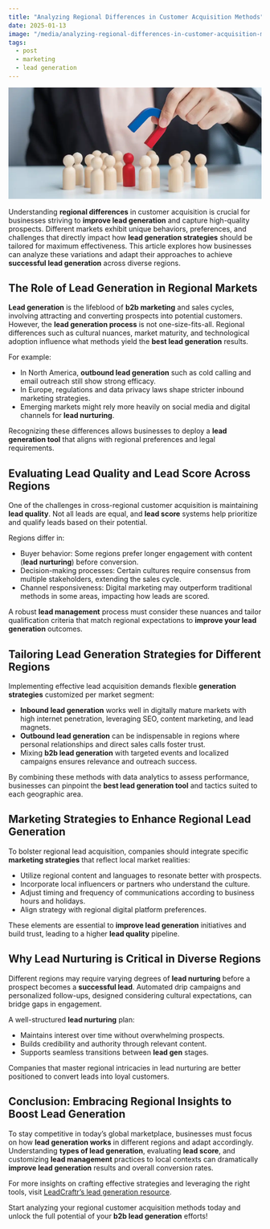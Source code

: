 ```yaml
---
title: "Analyzing Regional Differences in Customer Acquisition Methods"
date: 2025-01-13
image: "/media/analyzing-regional-differences-in-customer-acquisition-methods.webp"
tags:
  - post
  - marketing
  - lead generation
---
```


![Analyzing Regional Differences in Customer Acquisition Methods](/media/analyzing-regional-differences-in-customer-acquisition-methods.webp)

Understanding **regional differences** in customer acquisition is crucial for businesses striving to **improve lead generation** and capture high-quality prospects. Different markets exhibit unique behaviors, preferences, and challenges that directly impact how **lead generation strategies** should be tailored for maximum effectiveness. This article explores how businesses can analyze these variations and adapt their approaches to achieve **successful lead generation** across diverse regions.

## The Role of Lead Generation in Regional Markets

**Lead generation** is the lifeblood of **b2b marketing** and sales cycles, involving attracting and converting prospects into potential customers. However, the **lead generation process** is not one-size-fits-all. Regional differences such as cultural nuances, market maturity, and technological adoption influence what methods yield the **best lead generation** results.

For example:

- In North America, **outbound lead generation** such as cold calling and email outreach still show strong efficacy.
- In Europe, regulations and data privacy laws shape stricter inbound marketing strategies.
- Emerging markets might rely more heavily on social media and digital channels for **lead nurturing**.

Recognizing these differences allows businesses to deploy a **lead generation tool** that aligns with regional preferences and legal requirements.

## Evaluating Lead Quality and Lead Score Across Regions

One of the challenges in cross-regional customer acquisition is maintaining **lead quality**. Not all leads are equal, and **lead score** systems help prioritize and qualify leads based on their potential.

Regions differ in:

- Buyer behavior: Some regions prefer longer engagement with content (**lead nurturing**) before conversion.
- Decision-making processes: Certain cultures require consensus from multiple stakeholders, extending the sales cycle.
- Channel responsiveness: Digital marketing may outperform traditional methods in some areas, impacting how leads are scored.

A robust **lead management** process must consider these nuances and tailor qualification criteria that match regional expectations to **improve your lead generation** outcomes.

## Tailoring Lead Generation Strategies for Different Regions

Implementing effective lead acquisition demands flexible **generation strategies** customized per market segment:

- **Inbound lead generation** works well in digitally mature markets with high internet penetration, leveraging SEO, content marketing, and lead magnets.
- **Outbound lead generation** can be indispensable in regions where personal relationships and direct sales calls foster trust.
- Mixing **b2b lead generation** with targeted events and localized campaigns ensures relevance and outreach success.

By combining these methods with data analytics to assess performance, businesses can pinpoint the **best lead generation tool** and tactics suited to each geographic area.

## Marketing Strategies to Enhance Regional Lead Generation

To bolster regional lead acquisition, companies should integrate specific **marketing strategies** that reflect local market realities:

- Utilize regional content and languages to resonate better with prospects.
- Incorporate local influencers or partners who understand the culture.
- Adjust timing and frequency of communications according to business hours and holidays.
- Align strategy with regional digital platform preferences.

These elements are essential to **improve lead generation** initiatives and build trust, leading to a higher **lead quality** pipeline.

## Why Lead Nurturing is Critical in Diverse Regions

Different regions may require varying degrees of **lead nurturing** before a prospect becomes a **successful lead**. Automated drip campaigns and personalized follow-ups, designed considering cultural expectations, can bridge gaps in engagement.

A well-structured **lead nurturing** plan:

- Maintains interest over time without overwhelming prospects.
- Builds credibility and authority through relevant content.
- Supports seamless transitions between **lead gen** stages.

Companies that master regional intricacies in lead nurturing are better positioned to convert leads into loyal customers.

## Conclusion: Embracing Regional Insights to Boost Lead Generation

To stay competitive in today’s global marketplace, businesses must focus on how **lead generation works** in different regions and adapt accordingly. Understanding **types of lead generation**, evaluating **lead score**, and customizing **lead management** practices to local contexts can dramatically **improve lead generation** results and overall conversion rates.

For more insights on crafting effective strategies and leveraging the right tools, visit [LeadCraftr’s lead generation resource](https://leadcraftr.com/posts/lead-generation/).

Start analyzing your regional customer acquisition methods today and unlock the full potential of your **b2b lead generation** efforts!
